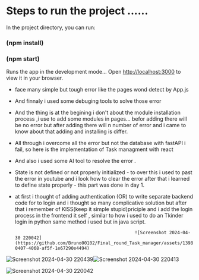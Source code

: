 # Steps to run the project ......

In the project directory, you can run:

### (npm install)
### (npm start)

Runs the app in the development mode...
Open [http://localhost:3000](http://localhost:3000) to view it in your browser.

 
* face many simple but tough error like the pages wond detect by App.js 
* And finnaly i used some debuging tools to solve those error 
* And the thing is at the begining i don't about the module installation process ,i use to add some modules in pages... befor adding there will be no error but after adding there will n number of error and i came to know about that adding and installing is differ.
* All through i overcome all the error but not the database with fastAPI i fail, so here is the implementation of Task managment with react
* And also i used some AI tool to resolve the error .
* State is not defined or not properly initialized - to over this i used to past the error in youtube and i look how to clear the error after that i learned to define state properly - this part was done in day 1.
* at first i thought of adding authentication (OR) to write separate backend code for to login and i thought so many complicative solution but after that i remember of KISS(keep it simple stupid)priciple and i add the login process in the frontend it self , similar to how i used to do an Tkinder login in python same method i used but in java script.

                                                   ![Screenshot 2024-04-30 220042](https://github.com/Bruno00102/Final_round_Task_manager/assets/139876259/2911ae7c-0407-4068-af5f-1e67290e4494)
![Screenshot 2024-04-30 220439](https://github.com/Bruno00102/Final_round_Task_manager/assets/139876259/54806031-3049-4be8-9743-6310f1eade10)![Screenshot 2024-04-30 220413](https://github.com/Bruno00102/Final_round_Task_manager/assets/139876259/dd7e4d9b-0df0-4137-8f18-a4fc09c2d760)


![Screenshot 2024-04-30 220042](https://github.com/Bruno00102/Final_round_Task_manager/assets/139876259/3dce10cc-859b-4633-9a4c-b4aa798a5380)

